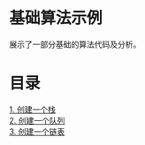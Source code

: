# 基础算法示例

展示了一部分基础的算法代码及分析。

# 目录

<a href="stack.html"> 1. 创建一个栈</a></br>
<a href="queue.html"> 2. 创建一个队列</a></br>
<a href="link_list.html"> 3. 创建一个链表</a></br>